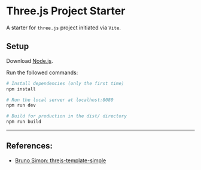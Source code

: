 # Three.js Project Starter

A starter for `three.js` project initiated via `Vite`. 

## Setup

Download [Node.js](https://nodejs.org/en/download/).

Run the followed commands:

``` bash
# Install dependencies (only the first time)
npm install

# Run the local server at localhost:8080
npm run dev

# Build for production in the dist/ directory
npm run build
```

---

## References:
- [Bruno Simon: threjs-template-simple](https://github.com/brunosimon/threejs-template-simple)

